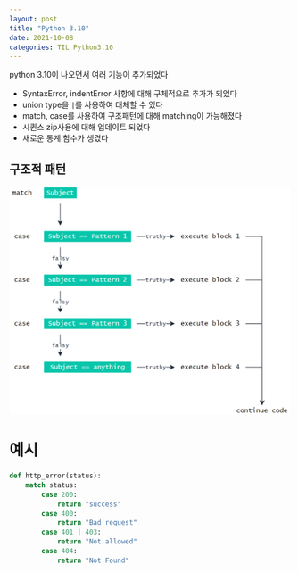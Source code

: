 ```yaml
---
layout: post
title: "Python 3.10"
date: 2021-10-08
categories: TIL Python3.10
---
```


python 3.10이 나오면서 여러 기능이 추가되었다

- SyntaxError, indentError 사항에 대해 구체적으로 추가가 되었다
- union type을 `|`를 사용하여 대체할 수 있다
- match, case를 사용하여 구조패턴에 대해 matching이 가능해졌다
- 시퀀스 zip사용에 대해 업데이트 되었다
- 새로운 통계 함수가 생겼다

## 구조적 패턴

![](https://raw.githubusercontent.com/Action2theFuture/Action2theFuture.github.io/main/_posts/Images/match.png)

# 예시

```python
def http_error(status):
    match status:
        case 200:
            return "success"
        case 400:
            return "Bad request"
        case 401 | 403:
            return "Not allowed"
        case 404:
            return "Not Found"
```